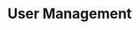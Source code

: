 ---
sidebar_position: 1
title: "User Management"
sidebar_label: "User Management"
description: "Master user administration in Debian - explore user accounts, group structures, permission models, and access control mechanisms for effective system management."
keywords:
  - "debian user management"
  - "linux user administration"
  - "debian users groups"
  - "user access control"
  - "debian user concepts"
tags:
  - debian
  - user-management
  - system-administration
  - access-control
  - linux-concepts
slug: /linux/debian/administration/user-management
---